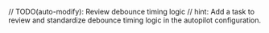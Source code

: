 // TODO(auto-modify): Review debounce timing logic
// hint: Add a task to review and standardize debounce timing logic in the autopilot configuration.
